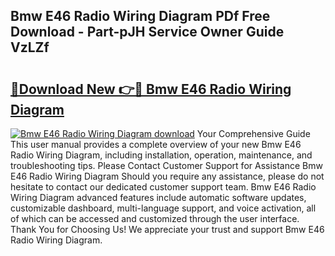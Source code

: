 ## Bmw E46 Radio Wiring Diagram PDf Free Download - Part-pJH Service Owner Guide VzLZf

# <h2><a href="http://dfqjuuu.blite.top/?on=Bmw+E46+Radio+Wiring+Diagram">🔗Download New 👉🔴 Bmw E46 Radio Wiring Diagram</a></h2>

[![Bmw E46 Radio Wiring Diagram download](https://i.imgur.com/lujVjoI.png)](http://dfqjuuu.blite.top/?on=Bmw+E46+Radio+Wiring+Diagram)
Your Comprehensive Guide This user manual provides a complete overview of your new Bmw E46 Radio Wiring Diagram, including installation, operation, maintenance, and troubleshooting tips. Please Contact Customer Support for Assistance Bmw E46 Radio Wiring Diagram Should you require any assistance, please do not hesitate to contact our dedicated customer support team. Bmw E46 Radio Wiring Diagram advanced features include automatic software updates, customizable dashboard, multi-language support, and voice activation, all of which can be accessed and customized through the user interface. Thank You for Choosing Us! We appreciate your trust and support Bmw E46 Radio Wiring Diagram.

